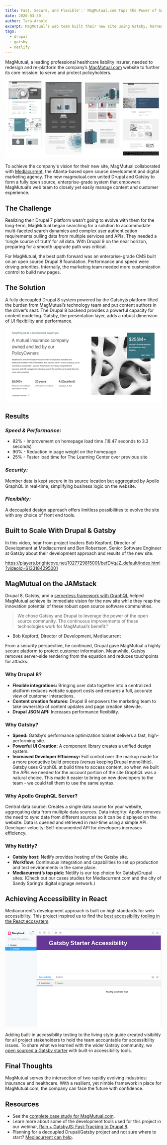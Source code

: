 ```yaml
---
title: Fast, Secure, and Flexible':' MagMutual.com Taps the Power of Gatsby + Drupal 8
date: 2020-03-30
author: Tara Arnold
excerpt: MagMutual’s web team built their new site using Gatsby, harnessed to Drupal 8, to deliver easily managed content and customer experience, incredibly fast.
tags:
  - drupal
  - gatsby
  - netlify
---
```


MagMutual, a leading professional healthcare liability insurer, needed to redesign and re-platform the company’s [MagMutual.com](http://www.magmutual.com) website to further its core mission: to serve and protect policyholders.

![Overview of the new MagMutal website UI](./MagMutual_design_sm.png)

To achieve the company's vision for their new site, MagMutual collaborated with [Mediacurrent](https://www.mediacurrent.com/), the Atlanta-based open source development and digital marketing agency. The new magmutual.com united Drupal and Gatsby to form a fully open source, enterprise-grade system that empowers MagMutual’s web team to closely yet easily manage content and customer experience.

## The Challenge

Realizing their Drupal 7 platform wasn’t going to evolve with them for the long-term, MagMutual began searching for a solution to accommodate multi-faceted search dynamics and complex user authentication requirements pulling data from multiple services and APIs. They needed a ‘single source of truth’ for all data. With Drupal 9 on the near horizon, preparing for a smooth upgrade path was critical.

For MagMutual, the best path forward was an enterprise-grade CMS built on an open source Drupal 8 foundation. Performance and speed were driving priorities. Internally, the marketing team needed more customization control to build new pages.

## The Solution

A fully decoupled Drupal 8 system powered by the Gatsbyjs platform lifted the burden from MagMutual’s technology team and put content authors in the driver’s seat. The Drupal 8 backend provides a powerful capacity for content modeling. Gatsby, the presentation layer, adds a robust dimension of UI flexibility and performance.

![Mission statement page on MagMutual.com](./MagMutual_mission.png)

## Results

### _Speed & Performance:_

- 82% - Improvement on homepage load time (18.47 seconds to 3.3 seconds)
- 90% - Reduction in page weight on the homepage
- 25% - Faster load time for The Learning Center over previous site

### _Security:_

Member data is kept secure in its source location but aggregated by Apollo GraphQL in real-time, simplifying business logic on the website.

### _Flexibility:_

A decoupled design approach offers limitless possibilities to evolve the site with any choice of front end tools.

## Built to Scale With Drupal & Gatsby

In this video, hear from project leaders Bob Kepford, Director of Development at Mediacurrent and Ben Robertson, Senior Software Engineer at Gatsby about their development approach and results of the new site.

https://players.brightcove.net/1027729815001/befDVqJZ_default/index.html?videoId=6133184295001

## MagMutual on the JAMstack

Drupal 8, Gatsby, and a [serverless framework with GraphQL](https://www.mediacurrent.com/blog/5-reasons-why-you-should-consider-graphql-server) helped MagMutual achieve its immediate vision for the new site while they reap the innovation potential of these robust open source software communities.

> We chose Gatsby and Drupal to leverage the power of the open source community. The continuous improvements of these technologies work for MagMutual’s benefit.”

- Bob Kepford, Director of Development, Mediacurrent

From a security perspective, he continued, Drupal gave MagMutual a highly secure platform to protect customer information. Meanwhile, Gatsby removes server-side rendering from the equation and reduces touchpoints for attacks.

### Why Drupal 8?

- **Flexible integrations:** Bringing user data together into a centralized platform reduces website support costs and ensures a full, accurate view of customer interactions.
- **Content creation features:** Drupal 8 empowers the marketing team to take ownership of content updates and page creation sitewide.
- **Drupal JSON API:** Increases performance flexibility.

### Why Gatsby?

- **Speed:** Gatsby’s performance optimization toolset delivers a fast, high-performing site.
- **Powerful UI Creation:** A component library creates a unified design system.
- **Increased Developer Efficiency:** Full control over the markup made for a more productive build process (versus keeping Drupal monolithic). Gatsby uses GraphQL at build time to access content, so when we built the APIs we needed for the account portion of the site GraphQL was a natural choice. This made it easier to bring on new developers to the team - we could tell them to use the same syntax.

### Why Apollo GraphQL Server?

Central data source: Creates a single data source for your website, aggregating data from multiple data sources.
Data integrity: Apollo removes the need to sync data from different sources so it can be displayed on the website. Data is queried and retrieved in real-time using a simple API.
Developer velocity: Self-documented API for developers increases efficiency.

### Why Netlify?

- **Gatsby host:** Netlify provides hosting of the Gatsby site.
- **Workflow:** Continuous integration and capabilities to set up production and test environments in the same place.
- **Mediacurrent’s top pick:** Netlify is our top choice for Gatsby/Drupal sites. (Check out our cases studies for Mediacurrent.com and the city of Sandy Spring’s digital signage network.)

## Achieving Accessibility in React

Mediacurrent’s development approach is built on high standards for web accessibility. This project inspired us to find the [best accessibility tooling in the React ecosystem](https://www.mediacurrent.com/blog/myth-inaccessible-react).

![Screen showing A11y accessibility testing has passed during Gatsby build](./Gastby_a11y_web.png)

Adding built-in accessibility testing to the living style guide created visibility for all project stakeholders to hold the team accountable for accessibility issues. To share what we learned with the wider Gatsby community, we [open sourced a Gatsby starter](https://github.com/benjamingrobertson/gatsby-starter-accessibility) with built-in accessibility tools.

## Final Thoughts

MagMutual serves the intersection of two rapidly evolving industries: insurance and healthcare. With a resilient, yet nimble framework in place for MagMutual.com, the company can face the future with confidence.

## Resources

- See the [complete case study for MagMutual.com](https://www.mediacurrent.com/work/case-study/magmutual-drupal-8-gatsby).
- Learn more about some of the development tools used for this project in our webinar, [Rain + GatsbyJS: Fast-Tracking to Drupal 8](https://www.mediacurrent.com/videos/webinar-recording-rain-gatsbyjs-fast-tracking-drupal-8).
- Planning for a decoupled Drupal/Gatsby project and not sure where to start? [Mediacurrent can help](https://www.mediacurrent.com/contact-us).
